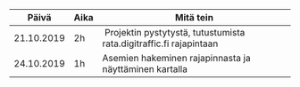 | Päivä      | Aika | Mitä tein
|------------|------|------------------------
| 21.10.2019 | 2h   | Projektin pystytystä, tutustumista rata.digitraffic.fi rajapintaan
| 24.10.2019 | 1h   | Asemien hakeminen rajapinnasta ja näyttäminen kartalla
